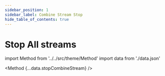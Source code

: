 ```yaml
---
sidebar_position: 1
sidebar_label: Combine Stream Stop
hide_table_of_contents: true
---
```


# Stop All streams

import Method from '../../src/theme/Method'
import data from './data.json'

<Method 
{...data.stopCombineStream}
/>